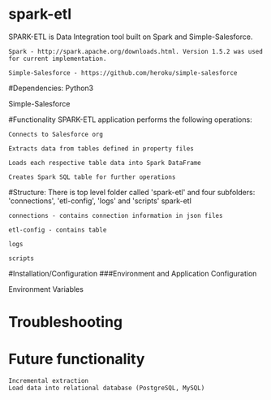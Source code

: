 # spark-etl
SPARK-ETL is Data Integration tool built on Spark and Simple-Salesforce.

	Spark - http://spark.apache.org/downloads.html. Version 1.5.2 was used for current implementation.

	Simple-Salesforce - https://github.com/heroku/simple-salesforce

#Dependencies:
Python3

Simple-Salesforce

#Functionality
SPARK-ETL application performs the following operations:

	Connects to Salesforce org

	Extracts data from tables defined in property files
	
	Loads each respective table data into Spark DataFrame
	
	Creates Spark SQL table for further operations

#Structure:
There is top level folder called 'spark-etl' and four subfolders: 'connections', 'etl-config', 'logs' and 'scripts'
spark-etl

	connections - contains connection information in json files
	
	etl-config - contains table 
	
	logs
	
	scripts
  

#Installation/Configuration
###Environment and Application Configuration

Environment Variables


# Troubleshooting

# Future functionality
	Incremental extraction
	Load data into relational database (PostgreSQL, MySQL)

